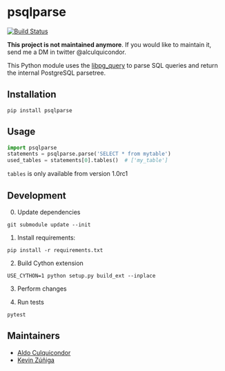 psqlparse
=========
[![Build Status](https://travis-ci.org/alculquicondor/psqlparse.svg?branch=master)](https://travis-ci.org/alculquicondor/psqlparse)

**This project is not maintained anymore**. If you would like to maintain it, send me a DM in twitter @alculquicondor.

This Python module  uses the [libpg\_query](https://github.com/lfittl/libpg_query) to parse SQL
queries and return the internal PostgreSQL parsetree.

Installation
------------

```shell
pip install psqlparse
```

Usage
-----

```python
import psqlparse
statements = psqlparse.parse('SELECT * from mytable')
used_tables = statements[0].tables()  # ['my_table']
```

`tables` is only available from version 1.0rc1

Development
-----------

0. Update dependencies

```shell
git submodule update --init
```

1. Install requirements:

```shell
pip install -r requirements.txt
```

2. Build Cython extension

```shell
USE_CYTHON=1 python setup.py build_ext --inplace
```

3. Perform changes

4. Run tests

```shell
pytest
```

Maintainers
------------

- [Aldo Culquicondor](https://github.com/alculquicondor/)
- [Kevin Zúñiga](https://github.com/kevinzg/)
